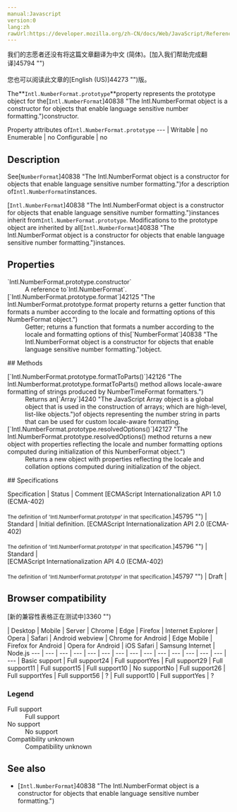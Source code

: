 ```yaml
---
manual:Javascript
version:0
lang:zh
rawUrl:https://developer.mozilla.org/zh-CN/docs/Web/JavaScript/Reference/Global_Objects/NumberFormat/prototype
---
```




<bdi>我们的志愿者还没有将这篇文章翻译为<bdi>中文 (简体)</bdi>。[加入我们帮助完成翻译]45794 "")<br></br>您也可以阅读此文章的[English (US)]44273 "")版。</bdi>






The**`Intl.NumberFormat.prototype`**property represents the prototype object for the[`Intl.NumberFormat`]40838 "The Intl.NumberFormat object is a constructor for objects that enable language sensitive number formatting.")constructor.


Property attributes of`Intl.NumberFormat.prototype` 
 ---  | 
Writable | no 
Enumerable | no 
Configurable | no 



## Description<a name="Description"></a>


See[`NumberFormat`]40838 "The Intl.NumberFormat object is a constructor for objects that enable language sensitive number formatting.")for a description of`Intl.NumberFormat`instances.



[`Intl.NumberFormat`]40838 "The Intl.NumberFormat object is a constructor for objects that enable language sensitive number formatting.")instances inherit from`Intl.NumberFormat.prototype`. Modifications to the prototype object are inherited by all[`Intl.NumberFormat`]40838 "The Intl.NumberFormat object is a constructor for objects that enable language sensitive number formatting.")instances.


## Properties<a name="Properties"></a>
<dl><dt id=''>`Intl.NumberFormat.prototype.constructor`</dt><dd>A reference to`Intl.NumberFormat`.</dd><dt id=''>[`Intl.NumberFormat.prototype.format`]42125 "The Intl.NumberFormat.prototype.format property returns a getter function that formats a number according to the locale and formatting options of this NumberFormat object.")</dt><dd>Getter; returns a function that formats a number according to the locale and formatting options of this[`NumberFormat`]40838 "The Intl.NumberFormat object is a constructor for objects that enable language sensitive number formatting.")object.</dd></dl>
## Methods<a name="Methods"></a>
<dl><dt id=''>[`Intl.NumberFormat.prototype.formatToParts()`]42126 "The Intl.Numberformat.prototype.formatToParts() method allows locale-aware formatting of strings produced by NumberTimeFormat formatters.")</dt><dd>Returns an[`Array`]4240 "The JavaScript Array object is a global object that is used in the construction of arrays; which are high-level, list-like objects.")of objects representing the number string in parts that can be used for custom locale-aware formatting.</dd><dt id=''>[`Intl.NumberFormat.prototype.resolvedOptions()`]42127 "The Intl.NumberFormat.prototype.resolvedOptions() method returns a new object with properties reflecting the locale and number formatting options computed during initialization of this NumberFormat object.")</dt><dd>Returns a new object with properties reflecting the locale and collation options computed during initialization of the object.</dd></dl>
## Specifications<a name="Specifications"></a>

Specification | Status | Comment 
[ECMAScript Internationalization API 1.0 (ECMA-402)<br></br><small>The definition of &#39;Intl.NumberFormat.prototype&#39; in that specification.</small>]45795 "") | Standard | Initial definition. 
[ECMAScript Internationalization API 2.0 (ECMA-402)<br></br><small>The definition of &#39;Intl.NumberFormat.prototype&#39; in that specification.</small>]45796 "") | Standard |  
[ECMAScript Internationalization API 4.0 (ECMA-402)<br></br><small>The definition of &#39;Intl.NumberFormat.prototype&#39; in that specification.</small>]45797 "") | Draft |  


## Browser compatibility<a name="Browser_compatibility"></a>
[新的兼容性表格正在测试中<i></i>]3360 "")

 | <abbr>Desktop<i></i></abbr> | <abbr>Mobile<i></i></abbr> | <abbr>Server<i></i></abbr> 
 | <abbr>Chrome<i></i></abbr> | <abbr>Edge<i></i></abbr> | <abbr>Firefox<i></i></abbr> | <abbr>Internet Explorer<i></i></abbr> | <abbr>Opera<i></i></abbr> | <abbr>Safari<i></i></abbr> | <abbr>Android webview<i></i></abbr> | <abbr>Chrome for Android<i></i></abbr> | <abbr>Edge Mobile<i></i></abbr> | <abbr>Firefox for Android<i></i></abbr> | <abbr>Opera for Android<i></i></abbr> | <abbr>iOS Safari<i></i></abbr> | <abbr>Samsung Internet<i></i></abbr> | <abbr>Node.js<i></i></abbr> 
 ---  |  ---  |  ---  |  ---  |  ---  |  ---  |  ---  |  ---  |  ---  |  ---  |  ---  |  ---  |  ---  |  ---  |  ---  | 
Basic support | <abbr>Full support</abbr>24 | <abbr>Full support</abbr>Yes | <abbr>Full support</abbr>29 | <abbr>Full support</abbr>11 | <abbr>Full support</abbr>15 | <abbr>Full support</abbr>10 | <abbr>No support</abbr>No | <abbr>Full support</abbr>26 | <abbr>Full support</abbr>Yes | <abbr>Full support</abbr>56 | <abbr>?</abbr> | <abbr>Full support</abbr>10 | <abbr>Full support</abbr>Yes | <abbr>?</abbr> 


### Legend<a name="Legend"></a>
<dl><dt id=''><abbr>Full support</abbr></dt><dd>Full support</dd><dt id=''><abbr>No support</abbr></dt><dd>No support</dd><dt id=''><abbr>Compatibility unknown</abbr></dt><dd>Compatibility unknown</dd></dl>


## See also<a name="See_also"></a>

* [`Intl.NumberFormat`]40838 "The Intl.NumberFormat object is a constructor for objects that enable language sensitive number formatting.")



